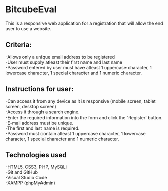 # BitcubeEval
This is a responsive web application for a registration that will allow the end user to use a website.

## Criteria:
-Allows only a unique email address to be registered</br>
-User must supply atleast their first name and last name</br>
-Password entered by user must have atleast 1 uppercase character, 1 lowercase character, 1 special character and 1 numeric character.

## Instructions for user:
-Can access it from any device as it is responsive (mobile screen, tablet screen, desktop screen)</br>
-Access it through a search engine.</br>
-Enter the required information into the form and click the 'Register' button.</br>
-E-mail address must be unique.</br>
-The first and last name is required.</br>
-Password must contain atleast 1 uppercase character, 1 lowercase character, 1 special character and 1 numeric character.

## Technologies used
-HTML5, CSS3, PHP, MySQLi</br>
-Git and GitHub</br>
-Visual Studio Code</br>
-XAMPP (phpMyAdmin)


